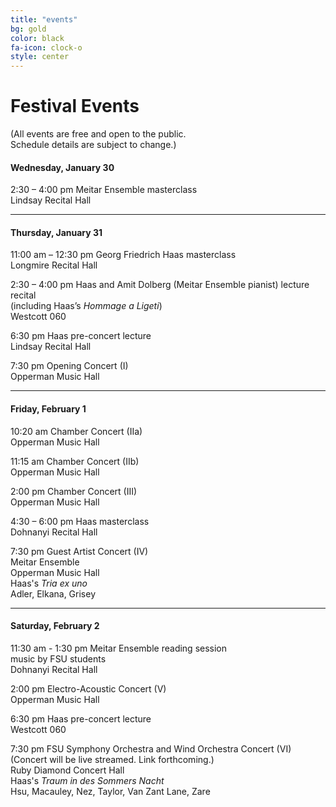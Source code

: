 ```yaml
---
title: "events"
bg: gold
color: black
fa-icon: clock-o
style: center
---
```

# Festival Events
(All events are free and open to the public.<br>Schedule details are subject to change.)

#### Wednesday, January 30
2:30 – 4:00 pm Meitar Ensemble masterclass<br />
Lindsay Recital Hall

---------------------------------------

#### Thursday, January 31
11:00 am – 12:30 pm Georg Friedrich Haas masterclass<br />
Longmire Recital Hall

2:30 – 4:00 pm Haas and Amit Dolberg (Meitar Ensemble pianist) lecture recital  
(including Haas’s *Hommage a Ligeti*)  
Westcott 060

6:30 pm Haas pre-concert lecture  
Lindsay Recital Hall

7:30 pm Opening Concert (I)  
Opperman Music Hall  
<!--
Andriessen’s *Garden of Eros*<br />
Choi, Kubík, McFerron, Nez, Primosch<br />
with Eppes Quartet, Phyllis Pancella, Hui-Ting Yang, Klaudia Szlachta
-->

---------------------------------------

#### Friday, February 1
10:20 am Chamber Concert (IIa)  
Opperman Music Hall  
<!--
Cheung, Conklin, Kramer, Spotts
-->

11:15 am Chamber Concert (IIb)  
Opperman Music Hall  
<!--
Barkley, Chua, Taylor
-->

2:00 pm Chamber Concert (III)  
Opperman Music Hall  
<!--
Andriessen, Benadon, Demos, Kilstofte, Navarro, Štochl
-->

4:30 – 6:00 pm Haas masterclass  
Dohnanyi Recital Hall

7:30 pm Guest Artist Concert (IV)  
Meitar Ensemble  
Opperman Music Hall  
Haas's *Tria ex uno*  
Adler, Elkana, Grisey
 
---------------------------------------

#### Saturday, February 2
11:30 am - 1:30 pm
Meitar Ensemble reading session  
music by FSU students  
Dohnanyi Recital Hall

2:00 pm Electro-Acoustic Concert (V)  
Opperman Music Hall  
<!--
Broening, Callender, Lillios, Koonce, Thompson
-->

6:30 pm Haas pre-concert lecture  
Westcott 060

7:30 pm FSU Symphony Orchestra and Wind Orchestra Concert (VI)  
(Concert will be live streamed. Link forthcoming.)  
Ruby Diamond Concert Hall  
Haas's *Traum in des Sommers Nacht*  
Hsu, Macauley, Nez, Taylor, Van Zant Lane, Zare


